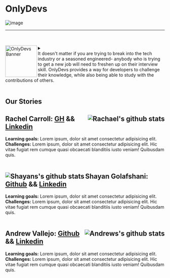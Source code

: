 
# OnlyDevs


![image](https://user-images.githubusercontent.com/17935770/127759977-68759491-f75f-480f-8373-51d227e1549c.png )

---

<br>
<br>
<details>
  <summary>
    <img align="left" width="100" height="100" alt="OnlyDevs Banner"
         src="https://user-images.githubusercontent.com/17935770/127760380-c144cb99-68bc-492c-8637-421a39d737fd.png">   
    <br>
    It doesn't matter if you are trying to break into the tech industry or a seasoned engineered-
    anybody who is trying to get a new job will need to freshen up on their interview skill. 
    OnlyDevs provides a way for developers to challenge their knowledge,
    while also being able to study with the contributions of others.  
  </summary>
  <br> 
  Get your head out of the gutter! This is an app made by devs for devs, and there's nothing crazy about that!
  Zero affiliations or correlation with any other sites, even those with similar names.
</details>
<br>

## Our Stories

**Rachel Carroll:** [GH](https://www.github.com/andrewvallejo)<img align='right' alt="Rachael's github stats" src="https://github-readme-stats.vercel.app/api?username=rachaelcarroll&hide=stars&show_icons=true&theme=cobalt">
&&
[Linkedin](https://www.linkedin.com/in/rachaelcarroll/)
---
**Learning goals:**  Lorem ipsum, dolor sit amet consectetur adipisicing elit.
<br>
**Challenges:**  Lorem ipsum, dolor sit amet consectetur adipisicing elit. Hic vitae fugiat rem cumque quasi obcaecati blanditiis iusto veniam! Quibusdam quis.     
<br>

<img align='left' alt="Shayans's github stats" src="https://github-readme-stats.vercel.app/api?username=shayan-golafshani&hide=stars&show_icons=true&theme=ayu-mirage"> **Shayan Golafshani:** [Github](https://www.github.com/shayan-golafshani)
&&
[Linkedin](https://www.linkedin.com/in/shayangolafshani/)
---
**Learning goals:**  Lorem ipsum, dolor sit amet consectetur adipisicing elit.
<br>
**Challenges:**  Lorem ipsum, dolor sit amet consectetur adipisicing elit. Hic vitae fugiat rem cumque quasi obcaecati blanditiis iusto veniam! Quibusdam quis.     
<br>

**Andrew Vallejo:** [Github](https://www.github.com/andrewvallejo)<img align='right' alt="Andrews's github stats" src="https://github-readme-stats.vercel.app/api?username=andrewvallejo&hide=stars&show_icons=true&theme=maroongold">
 &&
[Linkedin](https://www.linkedin.com/in/andrewvallejo/)
<br> 
---
**Learning goals:**  Lorem ipsum, dolor sit amet consectetur adipisicing elit.
<br>
**Challenges:**  Lorem ipsum, dolor sit amet consectetur adipisicing elit. Hic vitae fugiat rem cumque quasi obcaecati blanditiis iusto veniam! Quibusdam quis.     <br>




  
